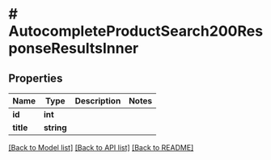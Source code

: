 # # AutocompleteProductSearch200ResponseResultsInner

## Properties

Name | Type | Description | Notes
------------ | ------------- | ------------- | -------------
**id** | **int** |  |
**title** | **string** |  |

[[Back to Model list]](../../README.md#models) [[Back to API list]](../../README.md#endpoints) [[Back to README]](../../README.md)
